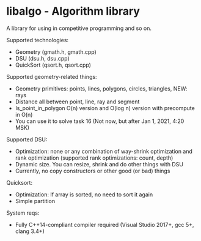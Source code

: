 # libalgo - Algorithm library

A library for using in competitive programming and so on.

Supported technologies:
* Geometry (gmath.h, gmath.cpp)
* DSU (dsu.h, dsu.cpp)
* QuickSort (qsort.h, qsort.cpp)

Supported geometry-related things:
* Geometry primitives: points, lines, polygons, circles, triangles, NEW: rays
* Distance all between point, line, ray and segment
* Is_point_in_polygon O(n) version and O(log n) version with precompute in O(n)
* You can use it to solve task 16 (Not now, but after Jan 1, 2021, 4:20 MSK)

Supported DSU:
* Optimization: none or any combination of way-shrink optimization and rank optimization (supported rank optimizations: count, depth)
* Dynamic size. You can resize, shrink and do other things with DSU
* Currently, no copy constructors or other good (or bad) things

Quicksort:
* Optimization: If array is sorted, no need to sort it again
* Simple partition

System reqs:
* Fully C++14-compliant compiler required (Visual Studio 2017+, gcc 5+, clang 3.4+)
